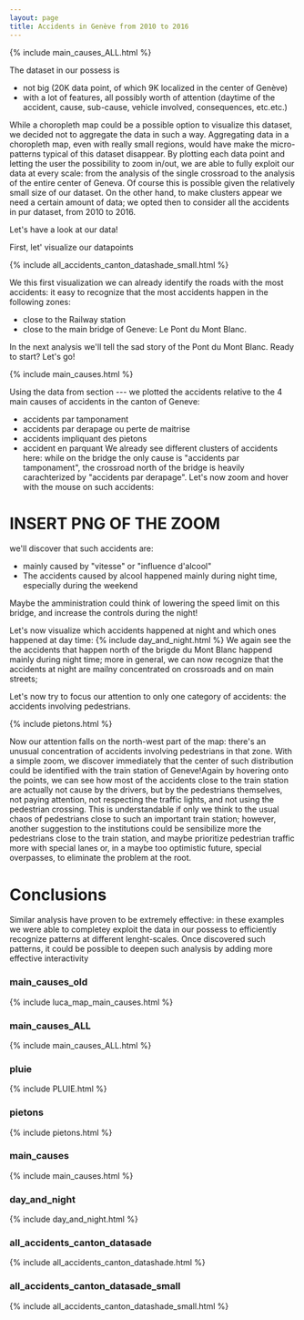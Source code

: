 ```yaml
---
layout: page 
title: Accidents in Genève from 2010 to 2016
---
```


{% include main_causes_ALL.html %}

The dataset in our possess is
- not big (20K data point, of which 9K localized in the center of Genève)
- with a lot of features, all possibly worth of attention (daytime of the accident, cause, sub-cause, vehicle involved, consequences, etc.etc.)

While a choropleth map could be a possible option to visualize this dataset, we decided not to aggregate the data in such a way. Aggregating data in a choropleth map, even with really small regions, would have make the micro-patterns typical of this dataset disappear. By plotting each data point and letting the user the possibility to zoom in/out, we are able to fully exploit our data at every scale: from the analysis of the single crossroad to the analysis of the entire center of Geneva. Of course this is possible given the relatively small size of our dataset. On the other hand, to make clusters appear we need a certain amount of data; we opted then to consider all the accidents in pur dataset, from 2010 to 2016.

Let's have a look at our data!

First, let' visualize our datapoints

{% include  all_accidents_canton_datashade_small.html %}

We this first visualization we can already identify the roads with the most accidents: it easy to recognize that the most accidents happen in the following zones:
- close to the Railway station
- close to the main bridge of Geneve: Le Pont du Mont Blanc.

In the next analysis we'll tell the sad story of the Pont du Mont Blanc. Ready to start? Let's go!

{% include main_causes.html %}

Using the data from section --- we plotted the accidents relative to the 4 main causes of accidents  in the canton of Geneve:
- accidents par tamponament
- accidents par derapage ou perte de maitrise
- accidents impliquant des pietons
- accident en parquant
We already see different clusters of accidents here: while on the bridge the only cause is "accidents par tamponament", the crossroad north of the bridge is heavily carachterized by "accidents par derapage". Let's now zoom and hover with the mouse on such accidents: 

# INSERT PNG OF THE ZOOM

we'll discover that such accidents are:
- mainly caused by "vitesse" or "influence d'alcool"
- The accidents caused by alcool happened mainly during night time, especially during the weekend

Maybe the amministration could think of lowering the speed limit on this bridge, and increase the controls during the night!

Let's now visualize which accidents happened at night and which ones happened at day time:
{% include day_and_night.html %}
We again see the the accidents that happen north of the brigde du Mont Blanc happend mainly during night time; more in general, we can now recognize that the accidents at night are mailny concentrated on crossroads and on main streets;

Let's now try to focus our attention to only one category of accidents: the accidents involving pedestrians.

{% include pietons.html %}

Now our attention falls on the north-west part of the map: there's an unusual concentration of accidents involving pedestrians in that zone. With a simple zoom, we discover immediately that the center of such distribution could be identified with the train station of Geneve!Again by hovering onto the points, we can see how most of the accidents close to the train station are actually not cause by the drivers, but by the pedestrians themselves, not paying attention, not respecting the traffic lights, and not using the pedestrian crossing. This is understandable if only we think to the usual chaos of pedestrians close to such an important train station; however, another suggestion to the institutions could be sensibilize more the pedestrians close to the train station, and maybe prioritize pedestrian traffic more with special lanes or, in a maybe too optimistic future, special overpasses, to eliminate the problem at the root.

# Conclusions

Similar analysis have proven to be extremely effective: in these examples we were able to completey exploit the data in our possess to efficiently recognize patterns at different lenght-scales. Once discovered such patterns, it could be possible to deepen such analysis by adding more effective interactivity 


### main_causes_old

{% include luca_map_main_causes.html %}

### main_causes_ALL
{% include main_causes_ALL.html %}

### pluie

{% include PLUIE.html %}

### pietons
{% include pietons.html %}

### main_causes
{% include main_causes.html %}

### day_and_night
{% include day_and_night.html %}

### all_accidents_canton_datasade
{% include  all_accidents_canton_datashade.html %}

### all_accidents_canton_datasade_small
{% include  all_accidents_canton_datashade_small.html %}
